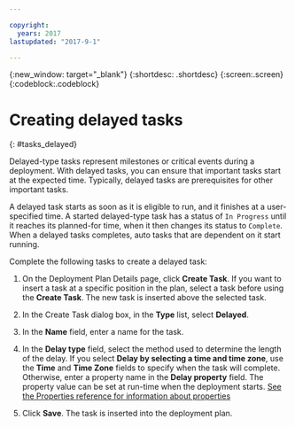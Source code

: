 ```yaml
---

copyright:
  years: 2017
lastupdated: "2017-9-1"

---
```


{:new_window: target="_blank"}
{:shortdesc: .shortdesc}
{:screen:.screen}
{:codeblock:.codeblock}

# Creating delayed tasks
{: #tasks_delayed}

Delayed-type tasks represent milestones or critical events during a deployment. With delayed tasks, you can ensure that important tasks start at the expected time. Typically, delayed tasks are prerequisites for other important tasks.

A delayed task starts as soon as it is eligible to run, and it finishes at a user-specified time. A started delayed-type task has a status of `In Progress` until it reaches its planned-for time, when it then changes its status to `Complete`. When a delayed tasks completes, auto tasks that are dependent on it start running.

Complete the following tasks to create a delayed task:

1. On the Deployment Plan Details page, click **Create Task**. If you want to insert a task at a specific position in the plan, select a task before using the **Create Task**. The new task is inserted above the selected task.

1. In the Create Task dialog box, in the **Type** list, select **Delayed**.

1. In the **Name** field, enter a name for the task.

1. In the **Delay type** field, select the method used to determine the length of the delay. If you select **Delay by selecting a time and time zone**, use the **Time** and **Time Zone** fields to specify when the task will complete. Otherwise, enter a property name in the **Delay property** field. The property value can be set at run-time when the deployment starts. [See the Properties reference for information about properties](/docs/services/UCCR/UCCR_property_ref.html#property_overview)

5. Click **Save**. The task is inserted into the deployment plan.


